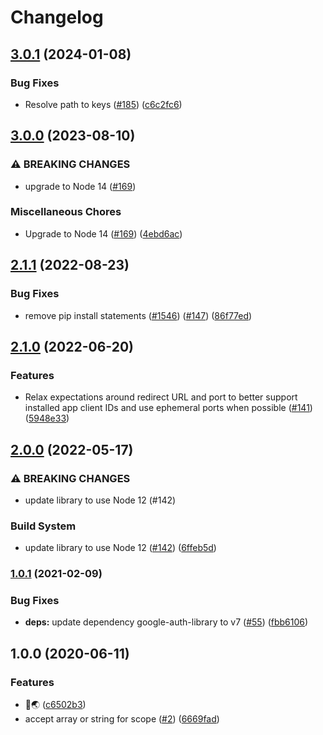 # Changelog

## [3.0.1](https://github.com/googleapis/nodejs-local-auth/compare/v3.0.0...v3.0.1) (2024-01-08)


### Bug Fixes

* Resolve path to keys ([#185](https://github.com/googleapis/nodejs-local-auth/issues/185)) ([c6c2fc6](https://github.com/googleapis/nodejs-local-auth/commit/c6c2fc6bce4395c3ed2cf0b8594d6a1e0e8c70f4))

## [3.0.0](https://github.com/googleapis/nodejs-local-auth/compare/v2.1.1...v3.0.0) (2023-08-10)


### ⚠ BREAKING CHANGES

* upgrade to Node 14 ([#169](https://github.com/googleapis/nodejs-local-auth/issues/169))

### Miscellaneous Chores

* Upgrade to Node 14 ([#169](https://github.com/googleapis/nodejs-local-auth/issues/169)) ([4ebd6ac](https://github.com/googleapis/nodejs-local-auth/commit/4ebd6acb98627ba7f8e60c021dfdf70c24a408c6))

## [2.1.1](https://github.com/googleapis/nodejs-local-auth/compare/v2.1.0...v2.1.1) (2022-08-23)


### Bug Fixes

* remove pip install statements ([#1546](https://github.com/googleapis/nodejs-local-auth/issues/1546)) ([#147](https://github.com/googleapis/nodejs-local-auth/issues/147)) ([86f77ed](https://github.com/googleapis/nodejs-local-auth/commit/86f77ed455452579ee8bbb47122d010bdb76d63d))

## [2.1.0](https://github.com/googleapis/nodejs-local-auth/compare/v2.0.0...v2.1.0) (2022-06-20)


### Features

* Relax expectations around redirect URL and port to better support installed app client IDs and use ephemeral ports when possible ([#141](https://github.com/googleapis/nodejs-local-auth/issues/141)) ([5948e33](https://github.com/googleapis/nodejs-local-auth/commit/5948e333bae2deb4b27f2c2c6bd8160ba0efd014))

## [2.0.0](https://github.com/googleapis/nodejs-local-auth/compare/v1.0.1...v2.0.0) (2022-05-17)


### ⚠ BREAKING CHANGES

* update library to use Node 12 (#142)

### Build System

* update library to use Node 12 ([#142](https://github.com/googleapis/nodejs-local-auth/issues/142)) ([6ffeb5d](https://github.com/googleapis/nodejs-local-auth/commit/6ffeb5defec93024e52962df29f5d2a2fc155325))

### [1.0.1](https://www.github.com/googleapis/nodejs-local-auth/compare/v1.0.0...v1.0.1) (2021-02-09)


### Bug Fixes

* **deps:** update dependency google-auth-library to v7 ([#55](https://www.github.com/googleapis/nodejs-local-auth/issues/55)) ([fbb6106](https://www.github.com/googleapis/nodejs-local-auth/commit/fbb6106ef7b6b719dfbc236ff12152521a4c0011))

## 1.0.0 (2020-06-11)


### Features

* 👋🌏 ([c6502b3](https://www.github.com/googleapis/nodejs-local-auth/commit/c6502b394b1efb4c5854fc030cdcad3b45e9bc08))
* accept array or string for scope ([#2](https://www.github.com/googleapis/nodejs-local-auth/issues/2)) ([6669fad](https://www.github.com/googleapis/nodejs-local-auth/commit/6669fad9af854c6ddfb9b3eee7f92394ffa5d733))
